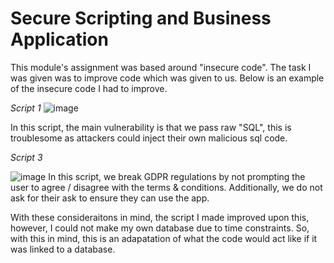 # Secure Scripting and Business Application

This module's assignment was based around "insecure code". The task I was given was to improve code which was given to us. 
Below is an example of the insecure code I had to improve.

*Script 1*
![image](https://github.com/Cameron-Skerritt/University-Projects/assets/122690042/1d6bd4c0-dd74-4ca5-8591-a25cdfdf6916)

In this script, the main vulnerability is that we pass raw "SQL", this is troublesome as attackers could inject their own malicious sql code.

*Script 3*

![image](https://github.com/Cameron-Skerritt/University-Projects/assets/122690042/0315d3ee-3252-4eab-81b4-129606572fca)
In this script, we break GDPR regulations by not prompting the user to agree / disagree with the terms & conditions.
Additionally, we do not ask for their ask to ensure they can use the app.

With these consideraitons in mind, the script I made improved upon this, however, I could not make my own database due to time constraints.
So, with this in mind, this is an adapatation of what the code would act like if it was linked to a database.
